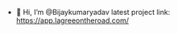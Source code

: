 - 👋 Hi, I’m @Bijaykumaryadav
latest project link: https://app.lagreeontheroad.com/

<!---
Bijaykumaryadav/Bijaykumaryadav is a ✨ special ✨ repository because its `README.md` (this file) appears on your GitHub profile.
You can click the Preview link to take a look at your changes.
--->
